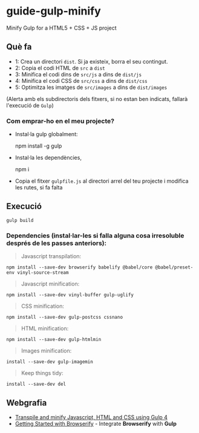 # guide-gulp-minify

Minify Gulp for a HTML5 + CSS + JS project

## Què fa

- 1: Crea un directori `dist`. Si ja existeix, borra el seu contingut. 
- 2: Copia el codi HTML de `src` a `dist`
- 3: Minifica el codi dins de `src/js` a dins de `dist/js`
- 4: Minifica el codi CSS de `src/css` a dins de `dist/css`
- 5: Optimitza les imatges de `src/images` a dins de `dist/images`

(Alerta amb els subdirectoris dels fitxers, si no estan ben indicats, fallarà l'execució de `Gulp`)

### Com emprar-ho en el meu projecte? 

 - Instal·la gulp globalment:

    npm install -g gulp

 - Instal·la les dependències, 

    npm i

 - Copia el fitxer `gulpfile.js` al directori arrel del teu projecte i modifica les rutes, si fa falta

 ## Execució

    gulp build

 ### Dependencies (instal·lar-les si falla alguna cosa irresoluble després de les passes anteriors):

> Javascript transpilation:

    npm install --save-dev browserify babelify @babel/core @babel/preset-env vinyl-source-stream

> Javascript minification:

    npm install --save-dev vinyl-buffer gulp-uglify

> CSS minification:

    npm install --save-dev gulp-postcss cssnano

> HTML minification:

    npm install --save-dev gulp-htmlmin

> Images minification:

    install --save-dev gulp-imagemin

> Keep things tidy:

    install --save-dev del

## Webgrafia

- [Transpile and minify Javascript, HTML and CSS using Gulp 4](https://goede.site/transpile-and-minify-javascript-html-and-css-using-gulp-4)
- [Getting Started with Browserify](https://scotch.io/tutorials/getting-started-with-browserify#toc-setting-up-with-gulp) - Integrate **Browserify** with **Gulp** 

